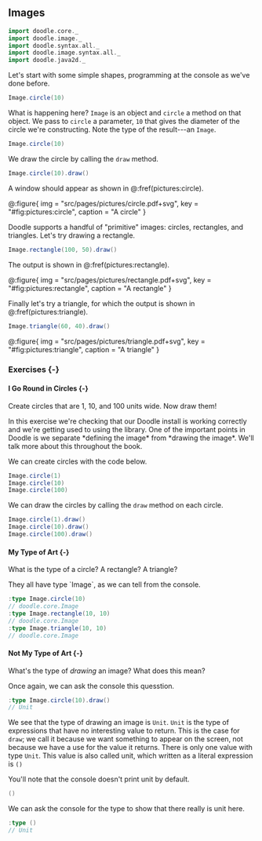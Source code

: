 ## Images

```scala mdoc:invisible
import doodle.core._
import doodle.image._
import doodle.syntax.all._
import doodle.image.syntax.all._
import doodle.java2d._
```

Let's start with some simple shapes, programming at the console as we've done before.

```scala mdoc
Image.circle(10)
```

What is happening here? `Image` is an object and `circle` a method on that object. We pass to `circle` a parameter, `10` that gives the diameter of the circle we're constructing. Note the type of the result---an `Image`.

```scala mdoc
Image.circle(10)
```

We draw the circle by calling the `draw` method.

```scala
Image.circle(10).draw()
```

A window should appear as shown in @:fref(pictures:circle).

@:figure{ img = "src/pages/pictures/circle.pdf+svg", key = "#fig:pictures:circle", caption = "A circle" }

Doodle supports a handful of "primitive" images: circles, rectangles, and triangles. Let's try drawing a rectangle.

```scala
Image.rectangle(100, 50).draw()
```

The output is shown in @:fref(pictures:rectangle).

@:figure{ img = "src/pages/pictures/rectangle.pdf+svg", key = "#fig:pictures:rectangle", caption = "A rectangle" }

Finally let's try a triangle, for which the output is shown in @:fref(pictures:triangle).


```scala
Image.triangle(60, 40).draw()
```

@:figure{ img = "src/pages/pictures/triangle.pdf+svg", key = "#fig:pictures:triangle", caption = "A triangle" }

### Exercises {-}

#### I Go Round in Circles {-}

Create circles that are 1, 10, and 100 units wide. Now draw them!

<div class="solution">
In this exercise we're checking that our Doodle install is working correctly and we're getting used to using the library. One of the important points in Doodle is we separate *defining the image* from *drawing the image*. We'll talk more about this throughout the book.

We can create circles with the code below.

```scala mdoc:silent
Image.circle(1)
Image.circle(10)
Image.circle(100)
```

We can draw the circles by calling the `draw` method on each circle.

```scala
Image.circle(1).draw()
Image.circle(10).draw()
Image.circle(100).draw()
```
</div>


#### My Type of Art {-}

What is the type of a circle? A rectangle? A triangle?

<div class="solution">
They all have type `Image`, as we can tell from the console.

```scala
:type Image.circle(10)
// doodle.core.Image
:type Image.rectangle(10, 10)
// doodle.core.Image
:type Image.triangle(10, 10)
// doodle.core.Image
```
</div>

#### Not My Type of Art {-}

What's the type of *drawing* an image? What does this mean?

<div class="solution">
Once again, we can ask the console this quesstion.

```scala
:type Image.circle(10).draw()
// Unit
```

We see that the type of drawing an image is `Unit`. `Unit` is the type of expressions that have no interesting value to return. This is the case for `draw`; we call it because we want something to appear on the screen, not because we have a use for the value it returns. There is only one value with type `Unit`. This value is also called unit, which written as a literal expression is `()`

You'll note that the console doesn't print unit by default.

```scala
()
```

We can ask the console for the type to show that there really is unit here.

```scala
:type ()
// Unit
```
</div>
